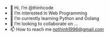 - 👋 Hi, I’m @thinhcode
- 👀 I’m interested in Web Programming
- 🌱 I’m currently learning Python and Golang
- 💞️ I’m looking to collaborate on ...
- 📫 How to reach me [npthinh1996@gmail.com](mailto:npthinh1996@gmail.com)
